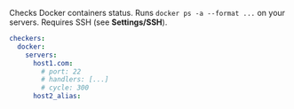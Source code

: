Checks Docker containers status. Runs `docker ps -a --format ...` on your servers. Requires SSH (see **Settings/SSH**).

~~~~ YAML title="settings.yml"
checkers:
  docker:
    servers:
      host1.com:
        # port: 22
        # handlers: [...]
        # cycle: 300
      host2_alias:
~~~~
